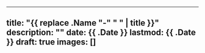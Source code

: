 <!--
SPDX-FileCopyrightText: 2020 Henk Verlinde

SPDX-License-Identifier: MIT
-->

---
title: "{{ replace .Name "-" " " | title }}"
description: ""
date: {{ .Date }}
lastmod: {{ .Date }}
draft: true
images: []
---
